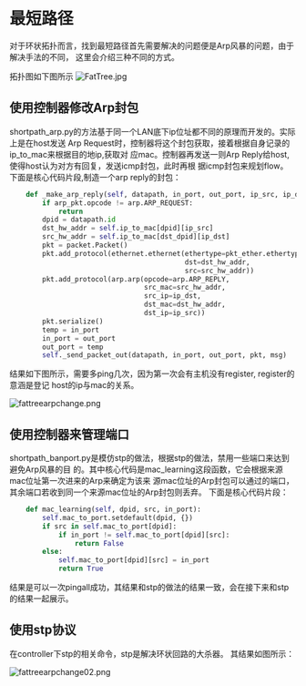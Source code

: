 # 最短路径
对于环状拓扑而言，找到最短路径首先需要解决的问题便是Arp风暴的问题，由于解决手法的不同，
这里会介绍三种不同的方式。

拓扑图如下图所示
![FatTree.jpg](https://github.com/hughesmiao/study_sdn/blob/master/shortpath/controller/images/FatTree.jpg)

## 使用控制器修改Arp封包
shortpath_arp.py的方法基于同一个LAN底下ip位址都不同的原理而开发的。实际上是在host发送
Arp Request时，控制器将这个封包获取，接着根据自身记录的ip_to_mac来根据目的地ip,获取对
应mac。控制器再发送一则Arp Reply给host,使得host认为对方有回复，发送icmp封包，此时再根
据icmp封包来规划flow。
下面是核心代码片段,制造一个arp reply的封包：
``` python
    def _make_arp_reply(self, datapath, in_port, out_port, ip_src, ip_dst, pkt_ether, dst_dpid, arp_pkt, msg):
        if arp_pkt.opcode != arp.ARP_REQUEST:
            return
        dpid = datapath.id
        dst_hw_addr = self.ip_to_mac[dpid][ip_src]
        src_hw_addr = self.ip_to_mac[dst_dpid][ip_dst]
        pkt = packet.Packet()
        pkt.add_protocol(ethernet.ethernet(ethertype=pkt_ether.ethertype,
                                           dst=dst_hw_addr,
                                           src=src_hw_addr))
        pkt.add_protocol(arp.arp(opcode=arp.ARP_REPLY,
                                 src_mac=src_hw_addr,
                                 src_ip=ip_dst,
                                 dst_mac=dst_hw_addr,
                                 dst_ip=ip_src))
        pkt.serialize()
        temp = in_port
        in_port = out_port
        out_port = temp
        self._send_packet_out(datapath, in_port, out_port, pkt, msg)
```
结果如下图所示，需要多ping几次，因为第一次会有主机没有register, register的意涵是登记
host的ip与mac的关系。

![fattreearpchange.png](https://github.com/hughesmiao/study_sdn/blob/master/shortpath/controller/images/fattreearpchange.png)

## 使用控制器来管理端口
shortpath_banport.py是模仿stp的做法，根据stp的做法，禁用一些端口来达到避免Arp风暴的目
的。其中核心代码是mac_learning这段函数，它会根据来源mac位址第一次进来的Arp来确定为该来
源mac位址的Arp封包可以通过的端口，其余端口若收到同一个来源mac位址的Arp封包则丢弃。
下面是核心代码片段：
```python
    def mac_learning(self, dpid, src, in_port):
        self.mac_to_port.setdefault(dpid, {})
        if src in self.mac_to_port[dpid]:
            if in_port != self.mac_to_port[dpid][src]:
                return False
        else:
            self.mac_to_port[dpid][src] = in_port
            return True
```
结果是可以一次pingall成功，其结果和stp的做法的结果一致，会在接下来和stp的结果一起展示。

## 使用stp协议
在controller下stp的相关命令，stp是解决环状回路的大杀器。
其结果如图所示：

![fattreearpchange02.png](https://github.com/hughesmiao/study_sdn/blob/master/shortpath/controller/images/fattreearpchange02.png)
